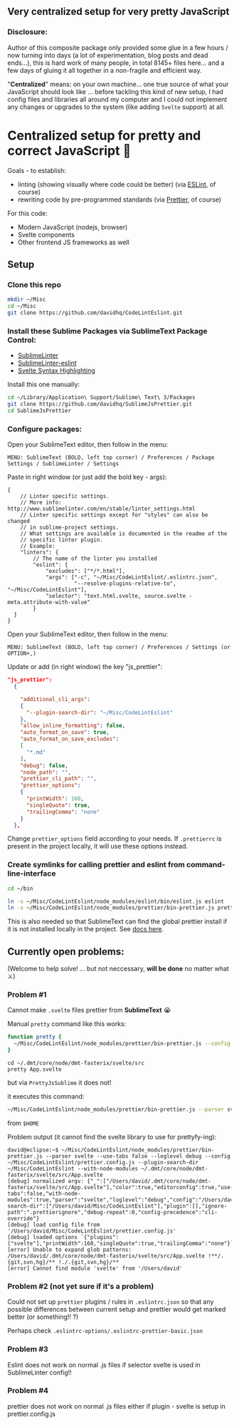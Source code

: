 ## Very centralized setup for very pretty JavaScript

### Disclosure:

Author of this composite package only provided some glue in a few hours / now turning into days (a lot of experimentation, blog posts and dead ends...), this is hard work of many people, in total 8145+ files here... and a few days of gluing it all together in a non-fragile and efficient way.

"__Centralized__" means: on your own machine... one true source of what your JavaScript should look like ... before tackling this kind of new setup, I had config files and libraries all around my computer and I could not implement any changes or upgrades to the system (like adding `Svelte` support) at all.

# Centralized setup for pretty and correct JavaScript 🚀

Goals - to establish:

- linting (showing visually where code could be better) (via [ESLint](https://eslint.org), of course)
- rewriting code by pre-programmed standards (via [Prettier](https://prettier.io), of course)

For this code:

- Modern JavaScript (nodejs, browser)
- Svelte components
- Other frontend JS frameworks as well


## Setup

### Clone this repo

```bash
mkdir ~/Misc
cd ~/Misc
git clone https://github.com/davidhq/CodeLintEslint.git
```

### Install these Sublime Packages via SublimeText **Package Control**:

- [SublimeLinter](https://github.com/SublimeLinter/SublimeLinter)
- [SublimeLinter-eslint](https://github.com/SublimeLinter/SublimeLinter-eslint)
- [Svelte Syntax Highlighting](https://github.com/corneliusio/svelte-sublime)

Install this one manually:

```bash
cd ~/Library/Application\ Support/Sublime\ Text\ 3/Packages
git clone https://github.com/davidhq/SublimeJsPrettier.git
cd SublimeJsPrettier
```

### Configure packages:

Open your SublimeText editor, then follow in the menu:

```
MENU: SublimeText (BOLD, left top corner) / Preferences / Package Settings / SublimeLinter / Settings
```

Paste in right window (or just add the bold key - args):

```
{
    // Linter specific settings.
    // More info: http://www.sublimelinter.com/en/stable/linter_settings.html
    // Linter specific settings except for "styles" can also be changed
    // in sublime-project settings.
    // What settings are available is documented in the readme of the
    // specific linter plugin.
    // Example:
    "linters": {
        // The name of the linter you installed
        "eslint": {
            "excludes": ["*/*.html"],
            "args": ["-c", "~/Misc/CodeLintEslint/.eslintrc.json",
                     "--resolve-plugins-relative-to", "~/Misc/CodeLintEslint"],
            "selector": "text.html.svelte, source.svelte - meta.attribute-with-value"
        }
  }
}
```

Open your SublimeText editor, then follow in the menu:

```
MENU: SublimeText (BOLD, left top corner) / Preferences / Settings (or OPTION+,)
```

Update or add (in right window) the key "js_prettier":

```json
"js_prettier":
  {

    "additional_cli_args":
    {
      "--plugin-search-dir": "~/Misc/CodeLintEslint"
    },
    "allow_inline_formatting": false,
    "auto_format_on_save": true,
    "auto_format_on_save_excludes":
    [
      "*.md"
    ],
    "debug": false,
    "node_path": "",
    "prettier_cli_path": "",
    "prettier_options":
    {
      "printWidth": 160,
      "singleQuote": true,
      "trailingComma": "none"
    }
  },
```

Change `prettier_options` field according to your needs. If `.prettierrc` is present in the project locally, it will use these options instead.

### Create symlinks for calling prettier and eslint from command-line-interface

```bash
cd ~/bin

ln -s ~/Misc/CodeLintEslint/node_modules/eslint/bin/eslint.js eslint
ln -s ~/Misc/CodeLintEslint/node_modules/prettier/bin-prettier.js prettier
```

This is also needed so that SublimeText can find the global prettier install if it is not installed locally in the project. See [docs here](https://packagecontrol.io/packages/JsPrettier).

## Currently open problems:

(Welcome to help solve! ... but not neccessary, **will be done** no matter what ⚔️)

### Problem #1

Cannot make `.svelte` files prettier from **SublimeText** 😭

Manual `pretty` command like this works:

```bash
function pretty {
  ~/Misc/CodeLintEslint/node_modules/prettier/bin-prettier.js --config ~/Misc/CodeLintEslint/prettier.config.js --plugin-search-dir ~/Misc/CodeLintEslint "$@"
}
```

```
cd ~/.dmt/core/node/dmt-fasterix/svelte/src
pretty App.svelte
```

but via `PrettyJsSublime` it does not!

it executes this command:

```bash
~/Misc/CodeLintEslint/node_modules/prettier/bin-prettier.js --parser svelte --use-tabs false --loglevel debug --config ~/Misc/CodeLintEslint/prettier.config.js --plugin-search-dir ~/Misc/CodeLintEslint --with-node-modules ~/.dmt/core/node/dmt-fasterix/svelte/src/App.svelte
```

from `$HOME`

Problem output (it cannot find the svelte library to use for prettyfy-ing):

```
david@eclipse:~$ ~/Misc/CodeLintEslint/node_modules/prettier/bin-prettier.js --parser svelte --use-tabs false --loglevel debug --config ~/Misc/CodeLintEslint/prettier.config.js --plugin-search-dir ~/Misc/CodeLintEslint --with-node-modules ~/.dmt/core/node/dmt-fasterix/svelte/src/App.svelte
[debug] normalized argv: {"_":["/Users/david/.dmt/core/node/dmt-fasterix/svelte/src/App.svelte"],"color":true,"editorconfig":true,"use-tabs":false,"with-node-modules":true,"parser":"svelte","loglevel":"debug","config":"/Users/david/Misc/CodeLintEslint/prettier.config.js","plugin-search-dir":["/Users/david/Misc/CodeLintEslint"],"plugin":[],"ignore-path":".prettierignore","debug-repeat":0,"config-precedence":"cli-override"}
[debug] load config file from '/Users/david/Misc/CodeLintEslint/prettier.config.js'
[debug] loaded options `{"plugins":["svelte"],"printWidth":160,"singleQuote":true,"trailingComma":"none"}`
[error] Unable to expand glob patterns: /Users/david/.dmt/core/node/dmt-fasterix/svelte/src/App.svelte !**/.{git,svn,hg}/** !./.{git,svn,hg}/**
[error] Cannot find module 'svelte' from '/Users/david'
```

### Problem #2 (not yet sure if it's a problem)

Could not set up `prettier` plugins / rules in `.eslintrc.json` so that any possible differences between current setup and prettier would get marked better (or something!! ?)

Perhaps check `.eslintrc-options/.eslintrc-prettier-basic.json`

### Problem #3

Eslint does not work on normal .js files if selector svelte is used in SublimeLinter config!!

### Problem #4

prettier does not work on normal .js files either if plugin - svelte is setup in prettier.config.js
